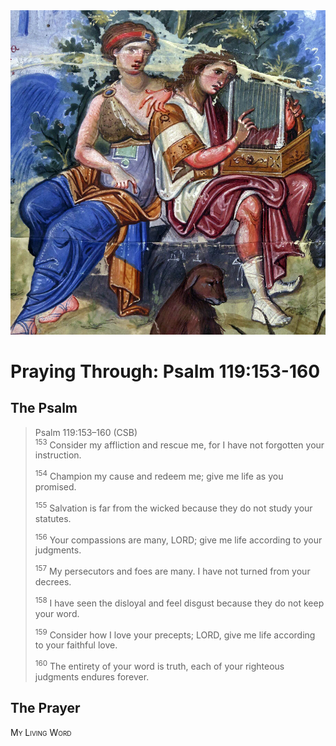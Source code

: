 <img class="intro-right" src="art-paris-psalter.jpg">

<style>
  li {list-style-type: none;}
  p + ul {
    margin-top: -18px;
}
</style>

# Praying Through: Psalm 119:153-160

## The Psalm

>Psalm 119:153–160 (CSB)  
><sup>153</sup> Consider my affliction and rescue me, for I have not forgotten your instruction. 
>
><sup>154</sup> Champion my cause and redeem me; give me life as you promised. 
>
><sup>155</sup> Salvation is far from the wicked because they do not study your statutes. 
>
><sup>156</sup> Your compassions are many, LORD; give me life according to your judgments. 
>
><sup>157</sup> My persecutors and foes are many. I have not turned from your decrees. 
>
><sup>158</sup> I have seen the disloyal and feel disgust because they do not keep your word. 
>
><sup>159</sup> Consider how I love your precepts; LORD, give me life according to your faithful love. 
>
><sup>160</sup> The entirety of your word is truth, each of your righteous judgments endures forever.

## The Prayer

<div style="font-variant: small-caps;">
My Living Word
</div>
